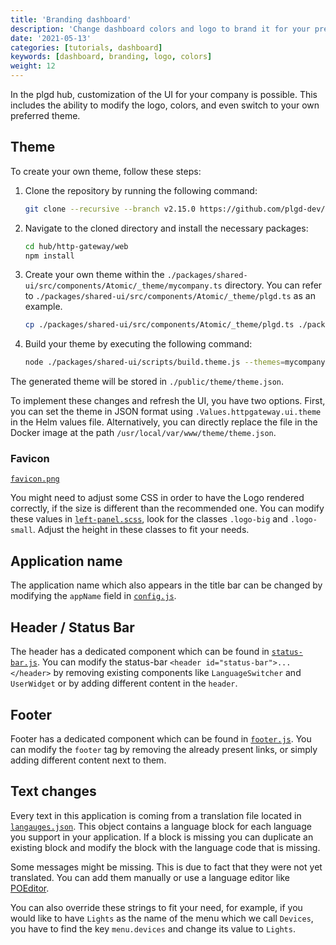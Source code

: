 ```yaml
---
title: 'Branding dashboard'
description: 'Change dashboard colors and logo to brand it for your presentation'
date: '2021-05-13'
categories: [tutorials, dashboard]
keywords: [dashboard, branding, logo, colors]
weight: 12
---
```


In the plgd hub, customization of the UI for your company is possible. This includes the ability to modify the logo, colors, and even switch to your own preferred theme.

## Theme

To create your own theme, follow these steps:

1. Clone the repository by running the following command:

    ```sh
    git clone --recursive --branch v2.15.0 https://github.com/plgd-dev/hub.git
    ```

2. Navigate to the cloned directory and install the necessary packages:

    ```sh
    cd hub/http-gateway/web
    npm install
    ```

3. Create your own theme within the `./packages/shared-ui/src/components/Atomic/_theme/mycompany.ts` directory. You can refer to `./packages/shared-ui/src/components/Atomic/_theme/plgd.ts` as an example.

   ```sh
   cp ./packages/shared-ui/src/components/Atomic/_theme/plgd.ts ./packages/shared-ui/src/components/Atomic/_theme/mycompany.ts
   ```

4. Build your theme by executing the following command:

    ```sh
    node ./packages/shared-ui/scripts/build.theme.js --themes=mycompany
    ```

The generated theme will be stored in `./public/theme/theme.json`.

To implement these changes and refresh the UI, you have two options. First, you can set the theme in JSON format using `.Values.httpgateway.ui.theme` in the Helm values file. Alternatively, you can directly replace the file in the Docker image at the path `/usr/local/var/www/theme/theme.json`.

### Favicon

[`favicon.png`](https://github.com/plgd-dev/hub/tree/main/http-gateway/web/public/favicon.png)

You might need to adjust some CSS in order to have the Logo rendered correctly, if the size is different than the recommended one. You can modify these values in [`left-panel.scss`](https://github.com/plgd-dev/hub/tree/main/http-gateway/web/src/components/left-panel/left-panel.scss), look for the classes `.logo-big` and `.logo-small`. Adjust the height in these classes to fit your needs.

## Application name

The application name which also appears in the title bar can be changed by modifying the `appName` field in [`config.js`](https://github.com/plgd-dev/hub/tree/main/http-gateway/web/src/config.js).

## Header / Status Bar

The header has a dedicated component which can be found in [`status-bar.js`](https://github.com/plgd-dev/hub/tree/main/http-gateway/web/src/components/status-bar/status-bar.js). You can modify the status-bar `<header id="status-bar">...</header>` by removing existing components like `LanguageSwitcher` and `UserWidget` or by adding different content in the `header`.

## Footer

Footer has a dedicated component which can be found in [`footer.js`](https://github.com/plgd-dev/hub/tree/main/http-gateway/web/src/components/footer/footer.js). You can modify the `footer` tag by removing the already present links, or simply adding different content next to them.

## Text changes

Every text in this application is coming from a translation file located in [`langauges.json`](https://github.com/plgd-dev/hub/tree/main/http-gateway/web/src/languages/langauges.json). This object contains a language block for each language you support in your application. If a block is missing you can duplicate an existing block and modify the block with the language code that is missing.

Some messages might be missing. This is due to fact that they were not yet translated. You can add them manually or use a language editor like [POEditor](https://poeditor.com/).

You can also override these strings to fit your need, for example, if you would like to have `Lights` as the name of the menu which we call `Devices`, you have to find the key `menu.devices` and change its value to `Lights`.
